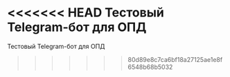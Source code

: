<<<<<<< HEAD
Тестовый Telegram-бот для ОПД
=======
Тестовый Telegram-бот для ОПД
>>>>>>> 80d89e8c7ca6bf18a27125ae1e8f6548b68b5032
